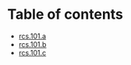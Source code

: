 # Table of contents

* [rcs.101.a](README.md)
* [rcs.101.b](rcs.101.b.md)
* [rcs.101.c](rcs.101.c.md)
